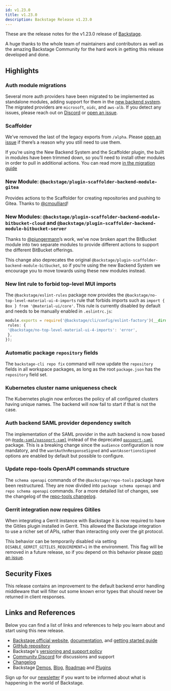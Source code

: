 ```yaml
---
id: v1.23.0
title: v1.23.0
description: Backstage Release v1.23.0
---
```


These are the release notes for the v1.23.0 release of [Backstage](https://backstage.io/).

A huge thanks to the whole team of maintainers and contributors as well as the amazing Backstage Community for the hard work in getting this release developed and done.

## Highlights

### Auth module migrations

Several more auth providers have been migrated to be implemented as standalone modules, adding support for them in the [new backend system](https://backstage.io/docs/backend-system/building-backends/migrating#the-auth-plugin). The migrated providers are `microsoft`, `oidc`, and `aws-alb`. If you detect any issues, please reach out on [Discord](https://discord.gg/backstage-687207715902193673) or [open an issue](https://github.com/backstage/backstage/issues).

### Scaffolder

We’ve removed the last of the legacy exports from `/alpha`. Please [open an issue](https://github.com/backstage/backstage/issues) if there’s a reason why you still need to use them.

If you’re using the New Backend System and the Scaffolder plugin, the built in modules have been trimmed down, so you’ll need to install other modules in order to pull in additional actions. You can read more [in the migration guide](https://backstage.io/docs/backend-system/building-backends/migrating#the-scaffolder-plugin)

### New Module: `@backstage/plugin-scaffolder-backend-module-gitea`

Provides actions to the Scaffolder for creating repositories and pushing to Gitea. Thanks to [@cmoulliard](https://github.com/cmoulliard)!

### New Modules: `@backstage/plugin-scaffolder-backend-module-bitbucket-cloud` and `@backstage/plugin-scaffolder-backend-module-bitbucket-server`

Thanks to [@pjungermann](https://github.com/pjungermann)’s work, we’ve now broken apart the BitBucket module into two separate modules to provide different actions to support the different BitBucket offerings.

This change also deprecates the original `@backstage/plugin-scaffolder-backend-module-bitbucket`, so if you’re using the new Backend System we encourage you to move towards using these new modules instead.

### New lint rule to forbid top-level MUI imports

The `@backstage/eslint-rules` package now provides the `@backstage/no-top-level-material-ui-4-imports` rule that forbids imports such as `import { Box } from '@material-ui/core'`. This rule is currently disabled by default and needs to be manually enabled in `.eslintrc.js`:

```ts
module.exports = require('@backstage/cli/config/eslint-factory')(__dirname, {
 rules: {
 '@backstage/no-top-level-material-ui-4-imports': 'error',
 },
});
```

### Automatic package `repository` fields

The `backstage-cli repo fix` command will now update the `repository` fields in all workspace packages, as long as the root `package.json` has the `repository` field set.

### Kubernetes cluster name uniqueness check

The Kubernetes plugin now enforces the policy of all configured clusters having unique names. The backend will now fail to start if that is not the case.

### Auth backend SAML provider dependency switch

The implementation of the SAML provider in the auth backend is now based on [`@node-saml/passport-saml`](https://www.npmjs.com/package/@node-saml/passport-saml) instead of the deprecated [`passport-saml`](https://www.npmjs.com/package/passport-saml) package. This is a breaking change since the `audience` configuration is now mandatory, and the `wantAuthnResponseSigned` and `wantAssertionsSigned` options are enabled by default but possible to configure.

### Update repo-tools OpenAPI commands structure

The `schema openapi` commands of the `@backstage/repo-tools` package have been restructured. They are now divided into `package schema openapi` and `repo schema openapi` commands. For a more detailed list of changes, see the changelog of the [repo-tools changelog](https://github.com/backstage/backstage/blob/master/packages/repo-tools/CHANGELOG.md#060).

### Gerrit integration now requires Gitiles

When integrating a Gerrit instance with Backstage it is now required to have the Gitiles plugin installed in Gerrit. This allowed the Backstage integration to use a richer set of APIs, rather than interacting only over the git protocol.

This behavior can be temporarily disabled via setting `DISABLE_GERRIT_GITILES_REQUIREMENT=1` in the environment. This flag will be removed in a future release, so if you depend on this behavior please [open an issue](https://github.com/backstage/backstage/issues).

## Security Fixes

This release contains an improvement to the default backend error handling middleware that will filter out some known error types that should never be returned in client responses.

## Links and References

Below you can find a list of links and references to help you learn about and start using this new release.

- [Backstage official website](https://backstage.io/), [documentation](https://backstage.io/docs/), and [getting started guide](https://backstage.io/docs/getting-started/)
- [GitHub repository](https://github.com/backstage/backstage)
- Backstage's [versioning and support policy](https://backstage.io/docs/overview/versioning-policy)
- [Community Discord](https://discord.gg/backstage-687207715902193673) for discussions and support
- [Changelog](https://github.com/backstage/backstage/tree/master/docs/releases/v1.23.0-changelog.md)
- Backstage [Demos](https://backstage.io/demos), [Blog](https://backstage.io/blog), [Roadmap](https://backstage.io/docs/overview/roadmap) and [Plugins](https://backstage.io/plugins)

Sign up for our [newsletter](https://info.backstage.spotify.com/newsletter_subscribe) if you want to be informed about what is happening in the world of Backstage.
